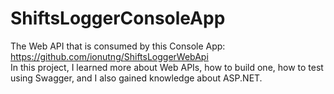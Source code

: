# ShiftsLoggerConsoleApp

The Web API that is consumed by this Console App: https://github.com/ionutng/ShiftsLoggerWebApi    
In this project, I learned more about Web APIs, how to build one, how to test using Swagger, and I also gained knowledge about ASP.NET.
